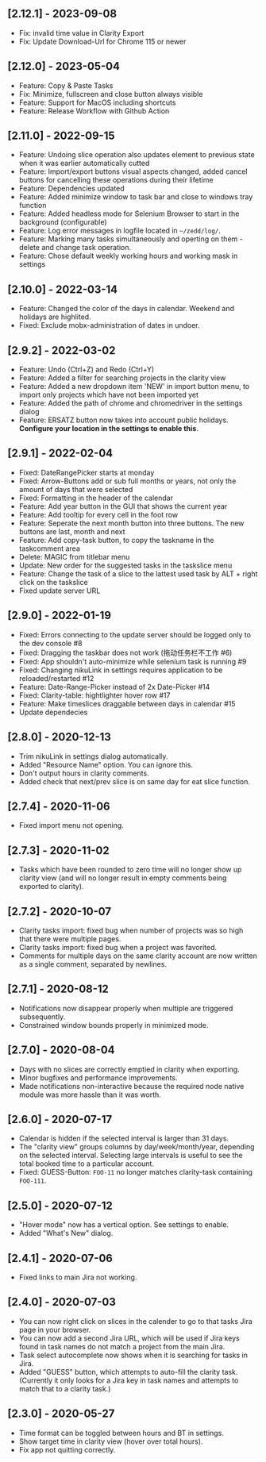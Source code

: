 ## [2.12.1] - 2023-09-08
- Fix: invalid time value in Clarity Export
- Fix: Update Download-Url for Chrome 115 or newer

## [2.12.0] - 2023-05-04
- Feature: Copy & Paste Tasks
- Fix: Minimize, fullscreen and close button always visible
- Feature: Support for MacOS including shortcuts
- Feature: Release Workflow with Github Action

## [2.11.0] - 2022-09-15

- Feature: Undoing slice operation also updates element to previous state when it was earlier automatically cutted
- Feature: Import/export buttons visual aspects changed, added cancel buttons for cancelling these operations during their lifetime
- Feature: Dependencies updated
- Feature: Added minimize window to task bar and close to windows tray function
- Feature: Added headless mode for Selenium Browser to start in the background (configurable)
- Feature: Log error messages in logfile located in `~/zedd/log/`.
- Feature: Marking many tasks simultaneously and operting on them - delete and change task operation.
- Feature: Chose default weekly working hours and working mask in settings

## [2.10.0] - 2022-03-14

- Feature: Changed the color of the days in calendar. Weekend and holidays are highlited.
- Fixed: Exclude mobx-administration of dates in undoer.

## [2.9.2] - 2022-03-02

- Feature: Undo (Ctrl+Z) and Redo (Ctrl+Y)
- Feature: Added a filter for searching projects in the clarity view
- Feature: Added a new dropdown item 'NEW' in import button menu, to import only projects which have not been imported yet
- Feature: Added the path of chrome and chromedriver in the settings dialog
- Feature: ERSATZ button now takes into account public holidays. **Configure your location in the settings to enable this**.

## [2.9.1] - 2022-02-04

- Fixed: DateRangePicker starts at monday
- Fixed: Arrow-Buttons add or sub full months or years, not only the amount of days that were selected
- Fixed: Formatting in the header of the calendar
- Feature: Add year button in the GUI that shows the current year
- Feature: Add tooltip for every cell in the foot row
- Feature: Seperate the next month button into three buttons. The new buttons are last, month and next
- Feature: Add copy-task button, to copy the taskname in the taskcomment area
- Delete: MAGIC from titlebar menu
- Update: New order for the suggested tasks in the taskslice menu
- Feature: Change the task of a slice to the lattest used task by ALT + right click on the taskslice
- Fixed update server URL

## [2.9.0] - 2022-01-19

- Fixed: Errors connecting to the update server should be logged only to the dev console #8
- Fixed: Dragging the taskbar does not work (拖动任务栏不工作 #6)
- Fixed: App shouldn't auto-minimize while selenium task is running #9
- Fixed: Changing nikuLink in settings requires application to be reloaded/restarted #12
- Feature: Date-Range-Picker instead of 2x Date-Picker #14
- Fixed: Clarity-table: hightlighter hover row #17
- Feature: Make timeslices draggable between days in calendar #15
- Update dependecies

## [2.8.0] - 2020-12-13

- Trim nikuLink in settings dialog automatically.
- Added "Resource Name" option. You can ignore this.
- Don't output hours in clarity comments.
- Added check that next/prev slice is on same day for eat slice function.

## [2.7.4] - 2020-11-06

- Fixed import menu not opening.

## [2.7.3] - 2020-11-02

- Tasks which have been rounded to zero time will no longer show up clarity view (and will no longer result in empty comments being exported to clarity).

## [2.7.2] - 2020-10-07

- Clarity tasks import: fixed bug when number of projects was so high that there were multiple pages.
- Clarity tasks import: fixed bug when a project was favorited.
- Comments for multiple days on the same clarity account are now written as a single comment, separated by newlines.

## [2.7.1] - 2020-08-12

- Notifications now disappear properly when multiple are triggered subsequently.
- Constrained window bounds properly in minimized mode.

## [2.7.0] - 2020-08-04

- Days with no slices are correctly emptied in clarity when exporting.
- Minor bugfixes and performance improvements.
- Made notifications non-interactive because the required node native module was more hassle than it was worth.

## [2.6.0] - 2020-07-17

- Calendar is hidden if the selected interval is larger than 31 days.
- The "clarity view" groups columns by day/week/month/year, depending on the selected interval. Selecting large intervals is useful to see the total booked time to a particular account.
- Fixed: GUESS-Button: `FOO-11` no longer matches clarity-task containing `FOO-111`.

## [2.5.0] - 2020-07-12

- "Hover mode" now has a vertical option. See settings to enable.
- Added "What's New" dialog.

## [2.4.1] - 2020-07-06

- Fixed links to main Jira not working.

## [2.4.0] - 2020-07-03

- You can now right click on slices in the calender to go to that tasks Jira page in your browser.
- You can now add a second Jira URL, which will be used if Jira keys found in task names do not match a project from the main Jira.
- Task select autocomplete now shows when it is searching for tasks in Jira.
- Added "GUESS" button, which attempts to auto-fill the clarity task. (Currently it only looks for a Jira key in task names and attempts to match that to a clarity task.)

## [2.3.0] - 2020-05-27

- Time format can be toggled between hours and BT in settings.
- Show target time in clarity view (hover over total hours).
- Fix app not quitting correctly.

